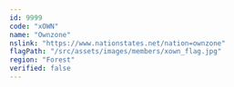 ```yaml
---
id: 9999
code: "xOWN"
name: "Ownzone"
nslink: "https://www.nationstates.net/nation=ownzone"
flagPath: "/src/assets/images/members/xown_flag.jpg"
region: "Forest"
verified: false
---
```

